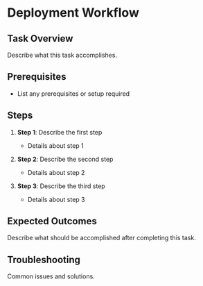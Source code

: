 # Deployment Workflow

## Task Overview
Describe what this task accomplishes.

## Prerequisites
- List any prerequisites or setup required

## Steps
1. **Step 1**: Describe the first step
   - Details about step 1
   
2. **Step 2**: Describe the second step
   - Details about step 2

3. **Step 3**: Describe the third step
   - Details about step 3

## Expected Outcomes
Describe what should be accomplished after completing this task.

## Troubleshooting
Common issues and solutions.
